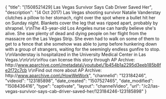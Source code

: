 {
    "title": "[1508521429] Las Vegas Survivor Says Cab Driver Saved Her",
    "description": "(4 Oct 2017) Las Vegas shooting survivor Natalie Vanderstay clutches a pillow to her stomach, right over the spot where a bullet hit her on Sunday night. Blankets cover the leg that was ripped apart, probably by shrapnel. \r\nThe 43-year-old Los Angeles nurse can hardly believe she's alive. She saw plenty of dead and dying people on her flight from the massacre on the Las Vegas Strip. She even had to walk on some of them to get to a fence that she somehow was able to jump before hunkering down with a group of strangers, waiting for the seemingly endless gunfire to stop. \r\nVanderstay is hospitalized in the University Medical Center in Las Vegas.\r\n\r\n\r\nYou can license this story through AP Archive: http:\/\/www.aparchive.com\/metadata\/youtube\/1b454b1a2295d3eeb185b8fe2f72c7cb \r\nFind out more about AP Archive: http:\/\/www.aparchive.com\/HowWeWork",
    "channelid": "123184246",
    "videoid": "123185898",
    "date_created": "1507527465",
    "date_modified": "1508436416",
    "type": "captivate",
    "layout": "channelVideo",
    "url": "\/c2\/las-vegas-survivor-says-cab-driver-saved-her\/123184246-123185898"
}